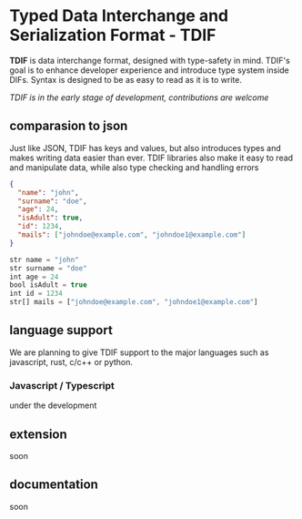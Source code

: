 # Typed Data Interchange and Serialization Format - TDIF

**TDIF** is data interchange format, designed with type-safety in mind. TDIF's goal is to enhance developer experience and introduce type system inside DIFs. Syntax is designed to be as easy to read as it is to write.

_TDIF is in the early stage of development, contributions are welcome_

## comparasion to json

Just like JSON, TDIF has keys and values, but also introduces types and makes writing data easier than ever. TDIF libraries also make it easy to read and manipulate data, while also type checking and handling errors

```json
{
  "name": "john",
  "surname": "doe",
  "age": 24,
  "isAdult": true,
  "id": 1234,
  "mails": ["johndoe@example.com", "johndoe1@example.com"]
}
```

```ts
str name = "john"
str surname = "doe"
int age = 24
bool isAdult = true
int id = 1234
str[] mails = ["johndoe@example.com", "johndoe1@example.com"]
```

## language support

We are planning to give TDIF support to the major languages such as javascript, rust, c/c++ or python.

### Javascript / Typescript

under the development

## extension

soon

## documentation

soon
